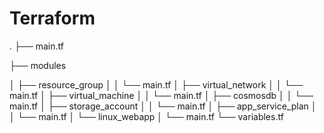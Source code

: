 # Terraform
.
├── main.tf

├── modules

│   ├── resource_group
│   │   └── main.tf
│   ├── virtual_network
│   │   └── main.tf
│   ├── virtual_machine
│   │   └── main.tf
│   ├── cosmosdb
│   │   └── main.tf
│   ├── storage_account
│   │   └── main.tf
│   ├── app_service_plan
│   │   └── main.tf
│   └── linux_webapp
│       └── main.tf
└── variables.tf

